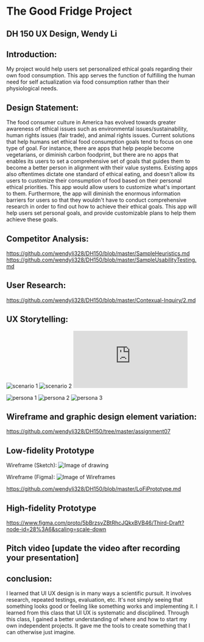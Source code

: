 # The Good Fridge Project
## DH 150 UX Design, Wendy Li

## Introduction: 
My project would help users set personalized ethical goals regarding their own food consumption. This app serves the function of fulfilling the human need for self actualization via food consumption rather than their physiological needs. 

## Design Statement:
The food consumer culture in America has evolved towards greater awareness of ethical issues such as environmental issues/sustainability, human rights issues (fair trade), and animal rights issues. Current solutions that help humans set ethical food consumption goals tend to focus on one type of goal. For instance, there are apps that help people become vegetarians, or diminish carbon foodprint, but there are no apps that enables its users to set a comprehensive set of goals that guides them to become a better person in alignment with their value systems. Existing apps also oftentimes dictate one standard of ethical eating, and doesn't allow its users to customize their consumption of food based on their personal ethical priorities. This app would allow users to customize what's important to them. Furthermore, the app will diminish the enormous information barriers for users so that they wouldn't have to conduct comprehensive research in order to find out how to achieve their ethical goals. This app will help users set personal goals, and provide customizable plans to help them achieve these goals.

## Competitor Analysis: 
https://github.com/wendyli328/DH150/blob/master/SampleHeuristics.md
https://github.com/wendyli328/DH150/blob/master/SampleUsabilityTesting.md

## User Research:
https://github.com/wendyli328/DH150/blob/master/Contexual-Inquiry/2.md

## UX Storytelling:
![scenario 1](https://github.com/wendyli328/DH150/blob/master/Scenario%201-page-001.jpg)
![scenario 2](https://github.com/wendyli328/DH150/blob/master/Scenario%202-page-001.jpg)
![scenario 3](https://github.com/wendyli328/DH150/blob/master/Scenario%203.pdf) 

![persona 1](https://github.com/wendyli328/DH150/blob/master/Persona%201-page-001.jpg)
![persona 2](https://github.com/wendyli328/DH150/blob/master/Persona%202-page-001.jpg)
![persona 3](https://github.com/wendyli328/DH150/blob/master/Persona%203.jpg)


## Wireframe and graphic design element variation:
https://github.com/wendyli328/DH150/tree/master/assignment07

## Low-fidelity Prototype 
Wireframe (Sketch):
![Image of drawing](https://github.com/wendyli328/DH150/blob/master/Screen%20Shot%202020-02-16%20at%203.15.57%20PM.jpg)

Wireframe (Figma):
![Image of Wireframes](https://github.com/wendyli328/DH150/blob/master/Screen%20Shot%202020-02-16%20at%203.11.35%20PM.jpg)

https://github.com/wendyli328/DH150/blob/master/LoFiPrototype.md

## High-fidelity Prototype
https://www.figma.com/proto/5bBrzsvZBtRhcJQkxBVB46/Third-Draft?node-id=28%3A6&scaling=scale-down

## Pitch video [update the video after recording your presentation]

## conclusion:
I learned that UI UX design is in many ways a scientific pursuit. It involves research, repeated testings, evaluation, etc. It's not simply seeing that something looks good or feeling like something works and implementing it. I learned from this class that UI UX is systematic and disciplined. Through this class, I gained a better understanding of where and how to start my own independent projects. It gave me the tools to create something that I can otherwise just imagine. 
